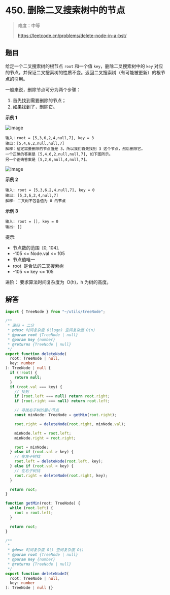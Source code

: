 # 450. 删除二叉搜索树中的节点

> 难度：中等
>
> https://leetcode.cn/problems/delete-node-in-a-bst/

## 题目

给定一个二叉搜索树的根节点 `root` 和一个值 `key`，删除二叉搜索树中的 `key` 对应的节点，并保证二叉搜索树的性质不变。返回二叉搜索树（有可能被更新）的根节点的引用。

一般来说，删除节点可分为两个步骤：

1. 首先找到需要删除的节点；
2. 如果找到了，删除它。

**示例 1**

![image](https://user-images.githubusercontent.com/25545052/169983047-fac4e777-bbc2-4c00-b778-e9eafa5eec88.png)

```
输入：root = [5,3,6,2,4,null,7], key = 3
输出：[5,4,6,2,null,null,7]
解释：给定需要删除的节点值是 3，所以我们首先找到 3 这个节点，然后删除它。
一个正确的答案是 [5,4,6,2,null,null,7], 如下图所示。
另一个正确答案是 [5,2,6,null,4,null,7]。
```

![image](https://user-images.githubusercontent.com/25545052/169983054-3f802c94-cdad-4c93-a782-f3ea897d929a.png)

**示例 2**

```
输入: root = [5,3,6,2,4,null,7], key = 0
输出: [5,3,6,2,4,null,7]
解释: 二叉树不包含值为 0 的节点
```

**示例 3**

```
输入: root = [], key = 0
输出: []
```

提示:

- 节点数的范围  [0, 104].
- -105 <= Node.val <= 105
- 节点值唯一
- root  是合法的二叉搜索树
- -105 <= key <= 105

进阶： 要求算法时间复杂度为  O(h)，h 为树的高度。

## 解答

```typescript
import { TreeNode } from "~/utils/treeNode";

/**
 * 递归 + 二分
 * @desc 时间复杂度 O(logn) 空间复杂度 O(n)
 * @param root {TreeNode | null}
 * @param key {number}
 * @returns {TreeNode | null}
 */
export function deleteNode(
  root: TreeNode | null,
  key: number
): TreeNode | null {
  if (!root) {
    return null;
  }
  if (root.val === key) {
    // 找到
    if (root.left === null) return root.right;
    if (root.right === null) return root.left;

    // 寻找右子树的最小节点
    const minNode: TreeNode = getMin(root.right);

    root.right = deleteNode(root.right, minNode.val);

    minNode.left = root.left;
    minNode.right = root.right;

    root = minNode;
  } else if (root.val > key) {
    // 在左子树找
    root.left = deleteNode(root.left, key);
  } else if (root.val < key) {
    // 在右子树找
    root.right = deleteNode(root.right, key);
  }

  return root;
}

function getMin(root: TreeNode) {
  while (root.left) {
    root = root.left;
  }

  return root;
}

/**
 *
 * @desc 时间复杂度 O() 空间复杂度 O()
 * @param root {TreeNode | null}
 * @param key {number}
 * @returns {TreeNode | null}
 */
export function deleteNode2(
  root: TreeNode | null,
  key: number
): TreeNode | null {}
```
